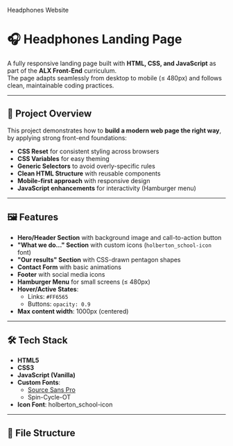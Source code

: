 Headphones Website

# 🎧 Headphones Landing Page

A fully responsive landing page built with **HTML, CSS, and JavaScript** as part of the **ALX Front-End** curriculum.  
The page adapts seamlessly from desktop to mobile (≤ 480px) and follows clean, maintainable coding practices.

---

## 📌 Project Overview

This project demonstrates how to **build a modern web page the right way**, by applying strong front-end foundations:

- **CSS Reset** for consistent styling across browsers
- **CSS Variables** for easy theming
- **Generic Selectors** to avoid overly-specific rules
- **Clean HTML Structure** with reusable components
- **Mobile-first approach** with responsive design
- **JavaScript enhancements** for interactivity (Hamburger menu)

---

## 🖼 Features

- **Hero/Header Section** with background image and call-to-action button
- **"What we do…" Section** with custom icons (`holberton_school-icon` font)
- **"Our results" Section** with CSS-drawn pentagon shapes
- **Contact Form** with basic animations
- **Footer** with social media icons
- **Hamburger Menu** for small screens (≤ 480px)
- **Hover/Active States**:
  - Links: `#FF6565`
  - Buttons: `opacity: 0.9`
- **Max content width**: 1000px (centered)

---

## 🛠 Tech Stack

- **HTML5**
- **CSS3**
- **JavaScript (Vanilla)**
- **Custom Fonts**:  
  - [Source Sans Pro](https://fonts.google.com/specimen/Source+Sans+Pro)
  - Spin-Cycle-OT
- **Icon Font**: holberton_school-icon

---

## 📂 File Structure
